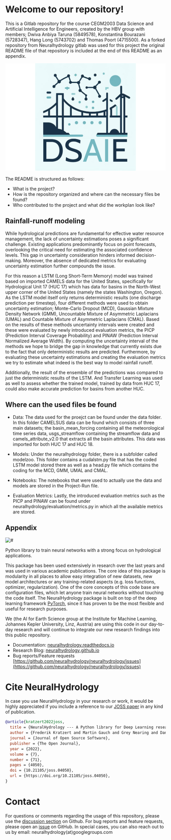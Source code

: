# Welcome to our repository!

This is a Gitlab repository for the course CEGM2003 Data Science and Artificial Intelligence for Engineers, created by the HBV group with members; 
Dwiva Anbiya Taruna (5849578), Konstantina Bourazani (5728347), Hang Long (5743702) and Thomas Poort (4715500). As a forked repository from 
Neuralhydrology gitlab was used for this project the original README file of that repository is included at the end of this README as an appendix.

![#](docs/source/_static/img/DSAIE_logo.png)

The README is structured as follows:

- What is the project?
- How is the repository organized and where can the necessary files be found?
- Who contributed to the project and what did the workplan look like?

## Rainfall-runoff modeling

While hydrological predictions are fundamental for effective water resource management, the lack of uncertainty estimations poses a significant challenge. 
Existing applications predominantly focus on point forecasts, overlooking the critical need for estimating the associated confidence levels. This gap in 
uncertainty consideration hinders informed decision-making. Moreover, the absence of dedicated metrics for evaluating uncertainty estimation further compounds 
the issue. 

For this reason a LSTM (Long Short-Term Memory) model was trained based on imported CAMELS data for the United States, specifically for Hydrological Unit 17 
 (HUC 17) which has data for basins in the North-West upper corner of the United States (namely the states Washington, Oregon).
As the LSTM model itself only returns deterministic results (one discharge prediction per timestep), four different methods were used to obtain
uncertainty estimation; Monte-Carlo Dropout (MCD), Gaussian Mixture Density Network (GMM), Uncountable Mixture of Asymmetric Laplacians (UMAL) and Countable 
Mixture of Asymmetric Laplacians (CMAL). Based on the results of these methods uncertainty intervals were created and 
these were evaluated by newly introduced evaluation metrics, the PICP (Prediction Interval Coverage Probability) and PINAW (Prediction Interval Normalized 
Average Width). By computing the uncertainty interval of the methods we hope to bridge the gap in knowledge that currently exists due to the fact that
only deterministic results are predicted. Furthermore, by evaluating these uncertainty estimations and creating the evaluation metrics we try
to estimate what indeed is the best way to model rainfall runoff.

Additionally, the result of the ensemble of the predictions was compared to just the deterministic results of the LSTM. And Transfer Learning was used as well
to assess whether the trained model, trained by data from HUC 17, could also make accurate prediction for basins from another HUC.

## Where can the used files be found

- Data:
The data used for the proejct can be found under the data folder. In this folder CAMELSUS data can be found which
consists of three main datasets; the basin_mean_forcing containing all the meteorological time series data, usgs_streamflow
containing the streamflow data and camels_attribute_v2.0 that extracts all the basin attributes.
This data was imported for both HUC 17 and HUC 18.

- Models: 
Under the neuralhydrology folder, there is a subfolder called modelzoo. This folder contains a cudalstm.py file that has the coded
LSTM model stored there as well as a head.py file which contains the coding for the MCD, GMM, UMAL and CMAL.

- Notebooks:
The notebooks that were used to actually use the data and models are stored in the Project-Run file. 

- Evaluation Metrics:
Lastly, the introduced evaluation metrics such as the PICP and PINAW can be found under neuralhydrology/evaluation/metrics.py in which all
the available metrics are stored.



 




## Appendix

![#](docs/source/_static/img/neural-hyd-logo-black.png)

Python library to train neural networks with a strong focus on hydrological applications.

This package has been used extensively in research over the last years and was used in various academic publications. 
The core idea of this package is modularity in all places to allow easy integration of new datasets, new model 
architectures or any training-related aspects (e.g. loss functions, optimizer, regularization). 
One of the core concepts of this code base are configuration files, which let anyone train neural networks without
touching the code itself. The NeuralHydrology package is built on top of the deep learning framework 
[PyTorch](https://pytorch.org/), since it has proven to be the most flexible and useful for research purposes.

We (the AI for Earth Science group at the Institute for Machine Learning, Johannes Kepler University, Linz, Austria) are using
this code in our day-to-day research and will continue to integrate our new research findings into this public repository.

- Documentation: [neuralhydrology.readthedocs.io](https://neuralhydrology.readthedocs.io)
- Research Blog: [neuralhydrology.github.io](https://neuralhydrology.github.io)
- Bug reports/Feature requests [https://github.com/neuralhydrology/neuralhydrology/issues](https://github.com/neuralhydrology/neuralhydrology/issues)

# Cite NeuralHydrology

In case you use NeuralHydrology in your research or work, it would be highly appreciated if you include a reference to our [JOSS paper](https://joss.theoj.org/papers/10.21105/joss.04050#) in any kind of publication.

```bibtex
@article{kratzert2022joss,
  title = {NeuralHydrology --- A Python library for Deep Learning research in hydrology},
  author = {Frederik Kratzert and Martin Gauch and Grey Nearing and Daniel Klotz},
  journal = {Journal of Open Source Software},
  publisher = {The Open Journal},
  year = {2022},
  volume = {7},
  number = {71},
  pages = {4050},
  doi = {10.21105/joss.04050},
  url = {https://doi.org/10.21105/joss.04050},
}
```

# Contact

For questions or comments regarding the usage of this repository, please use the [discussion section](https://github.com/neuralhydrology/neuralhydrology/discussions) on Github. For bug reports and feature requests, please open an [issue](https://github.com/neuralhydrology/neuralhydrology/issues) on GitHub.
In special cases, you can also reach out to us by email: neuralhydrology(at)googlegroups.com
